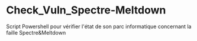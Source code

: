 # Check_Vuln_Spectre-Meltdown
Script Powershell pour vérifier l'état de son parc informatique concernant la faille Spectre&amp;Meltdown
